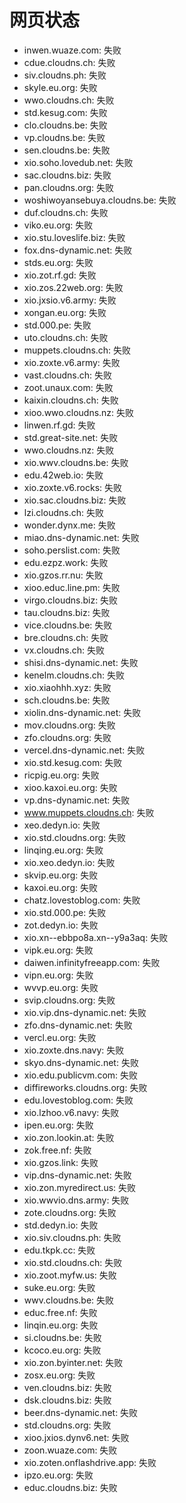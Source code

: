 # 网页状态
- inwen.wuaze.com: 失败
- cdue.cloudns.ch: 失败
- siv.cloudns.ph: 失败
- skyle.eu.org: 失败
- wwo.cloudns.ch: 失败
- std.kesug.com: 失败
- clo.cloudns.be: 失败
- vp.cloudns.be: 失败
- sen.cloudns.be: 失败
- xio.soho.lovedub.net: 失败
- sac.cloudns.biz: 失败
- pan.cloudns.org: 失败
- woshiwoyansebuya.cloudns.be: 失败
- duf.cloudns.ch: 失败
- viko.eu.org: 失败
- xio.stu.loveslife.biz: 失败
- fox.dns-dynamic.net: 失败
- stds.eu.org: 失败
- xio.zot.rf.gd: 失败
- xio.zos.22web.org: 失败
- xio.jxsio.v6.army: 失败
- xongan.eu.org: 失败
- std.000.pe: 失败
- uto.cloudns.ch: 失败
- muppets.cloudns.ch: 失败
- xio.zoxte.v6.army: 失败
- vast.cloudns.ch: 失败
- zoot.unaux.com: 失败
- kaixin.cloudns.ch: 失败
- xioo.wwo.cloudns.nz: 失败
- linwen.rf.gd: 失败
- std.great-site.net: 失败
- wwo.cloudns.nz: 失败
- xio.wwv.cloudns.be: 失败
- edu.42web.io: 失败
- xio.zoxte.v6.rocks: 失败
- xio.sac.cloudns.biz: 失败
- lzi.cloudns.ch: 失败
- wonder.dynx.me: 失败
- miao.dns-dynamic.net: 失败
- soho.perslist.com: 失败
- edu.ezpz.work: 失败
- xio.gzos.rr.nu: 失败
- xioo.educ.line.pm: 失败
- virgo.cloudns.biz: 失败
- tau.cloudns.biz: 失败
- vice.cloudns.be: 失败
- bre.cloudns.ch: 失败
- vx.cloudns.ch: 失败
- shisi.dns-dynamic.net: 失败
- kenelm.cloudns.ch: 失败
- xio.xiaohhh.xyz: 失败
- sch.cloudns.be: 失败
- xiolin.dns-dynamic.net: 失败
- mov.cloudns.org: 失败
- zfo.cloudns.org: 失败
- vercel.dns-dynamic.net: 失败
- xio.std.kesug.com: 失败
- ricpig.eu.org: 失败
- xioo.kaxoi.eu.org: 失败
- vp.dns-dynamic.net: 失败
- www.muppets.cloudns.ch: 失败
- xeo.dedyn.io: 失败
- xio.std.cloudns.org: 失败
- linqing.eu.org: 失败
- xio.xeo.dedyn.io: 失败
- skvip.eu.org: 失败
- kaxoi.eu.org: 失败
- chatz.lovestoblog.com: 失败
- xio.std.000.pe: 失败
- zot.dedyn.io: 失败
- xio.xn--ebbpo8a.xn--y9a3aq: 失败
- vipk.eu.org: 失败
- daiwen.infinityfreeapp.com: 失败
- vipn.eu.org: 失败
- wvvp.eu.org: 失败
- svip.cloudns.org: 失败
- xio.vip.dns-dynamic.net: 失败
- zfo.dns-dynamic.net: 失败
- vercl.eu.org: 失败
- xio.zoxte.dns.navy: 失败
- skyo.dns-dynamic.net: 失败
- xio.edu.publicvm.com: 失败
- diffireworks.cloudns.org: 失败
- edu.lovestoblog.com: 失败
- xio.lzhoo.v6.navy: 失败
- ipen.eu.org: 失败
- xio.zon.lookin.at: 失败
- zok.free.nf: 失败
- xio.gzos.link: 失败
- vip.dns-dynamic.net: 失败
- xio.zon.myredirect.us: 失败
- xio.wwvio.dns.army: 失败
- zote.cloudns.org: 失败
- std.dedyn.io: 失败
- xio.siv.cloudns.ph: 失败
- edu.tkpk.cc: 失败
- xio.std.cloudns.ch: 失败
- xio.zoot.myfw.us: 失败
- suke.eu.org: 失败
- wwv.cloudns.be: 失败
- educ.free.nf: 失败
- linqin.eu.org: 失败
- si.cloudns.be: 失败
- kcoco.eu.org: 失败
- xio.zon.byinter.net: 失败
- zosx.eu.org: 失败
- ven.cloudns.biz: 失败
- dsk.cloudns.biz: 失败
- beer.dns-dynamic.net: 失败
- std.cloudns.org: 失败
- xioo.jxios.dynv6.net: 失败
- zoon.wuaze.com: 失败
- xio.zoten.onflashdrive.app: 失败
- ipzo.eu.org: 失败
- educ.cloudns.biz: 失败
